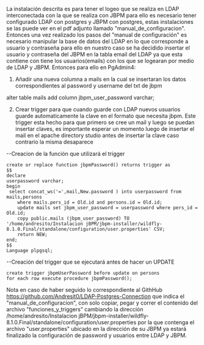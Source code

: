 La instalación descrita es para tener el logeo que se realiza en LDAP interconectada con la que se realiza con JBPM para ello es necesario tener configurado LDAP con postgres y JBPM con postgres, estas instalaciones se las puede ver en el pdf adjunto llamado "manual_de_configuracion".
Entonces una vez realizado los pasos del "manual de configuración" es necesario manipular la base de datos del LDAP en lo que corresponde a usuario y contraseña para ello en nuestro caso se ha decidido insertar el usuario y contraseña del JBPM en la tabla email del LDAP ya que esta contiene con tiene los usuarios(emails) con los que se logearan por medio de LDAP y JBPM. 
Entonces para ello en PgAdmin4:

1) Añadir una nueva columna a mails en la cual se insertaran los datos correspondientes al password y username del txt de jbpm

alter table mails add column jbpm_user_password varchar;

2) Crear trigger para que cuando guarde con LDAP nuevos usuarios guarde automaticamente la clave en el formato que necesita jbpm. Este trigger esta hecho para que primero se cree un mail y luego se puedan insertar claves, es importante esperar un momento luego de insertar el mail en el apache directory studio antes de insertar la clave caso contrario la misma desaparece

--Creacion de la función que utilizará el trigger 

	create or replace function jbpmPassword() returns trigger as
	$$
	declare
	userpassword varchar;
	begin
   	 select concat_ws('=',mail,New.password ) into userpassword from mails,persons 
    	where mails.pers_id = Old.id and persons.id = Old.id;
    	update mails set jbpm_user_password = userpassword where pers_id = Old.id;
    	copy public.mails (jbpm_user_password) TO '/home/andresito/Instalacion jBPM/jbpm-installer/wildfly-8.1.0.Final/standalone/configuration/user.properties' CSV;
    	return NEW;
	end;
	$$
	Language plpgsql;

--Creación del trigger que se ejecutará antes de hacer un UPDATE

	create trigger jbpmUserPassword before update on persons
	for each row execute procedure jbpmPassword();

Nota en caso de haber seguido lo correspondiente al GithHub https://github.com/Andresit0/LDAP-Postgres-Connection que indica el "manual_de_configuracion", con solo copiar, pegar y correr el contenido del archivo "funciones_y_triggers" cambiando la dirección 
/home/andresito/Instalacion jBPM/jbpm-installer/wildfly-8.1.0.Final/standalone/configuration/user.properties por la que contenga el archivo "user.properties" ubicado en la dirección de su JBPM ya estará finalizado la configuración de password y usuarios entre LDAP y JBPM.
